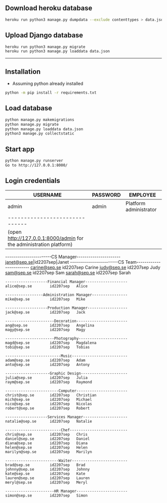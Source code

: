 ## Download heroku database
```bash
heroku run python3 manage.py dumpdata --exclude contenttypes > data.json
```
## Upload Django database
```bash
heroku run python3 manage.py migrate
heroku run python3 manage.py loaddata data.json
```
-------------------------------------------------------------------------------	
## Installation
* Assuming python already installed
```bash
python -m pip install -r requirements.txt
```
## Load database
```bash
python manage.py makemigrations
python manage.py migrate
python manage.py loaddata data.json
python3 manage.py collectstatic
```
## Start app
```bash
python manage.py runserver
Go to http://127.0.0.1:8000/
```
## Login credentials
| USERNAME | PASSWORD | EMPLOYEE |
|----------|----------|----------|
|  admin   |   admin  |Platform administrator |
|------------------------------|
|(open http://127.0.0.1:8000/admin for the administration platform)|
-----------------------CS Manager----------------------
janet@sep.se|id2207sep|Janet
------------------------CS Team------------------------
	carine@sep.se		id2207sep   Carine
	judy@sep.se		    id2207sep   Judy
	sam@sep.se		    id2207sep   Sam
	sarah@sep.se		id2207sep   Sarah

	-------------------Financial Manager-------------------
	alice@sep.se		id2207sep   Alice

	-----------------Administration Manager----------------
	mike@sep.se		    id2207sep   Mike

	-------------------Production Manager------------------
	jack@sep.se		    id2207sep   Jack

	----------------------Decoration-----------------------
	ang@sep.se		    id2207sep   Angelina
	magy@sep.se		    id2207sep   Magy

	----------------------Photography----------------------
	magd@sep.se		    id2207sep   Magdalena
	tobi@sep.se         id2207sep   Tobias

	-------------------------Music-------------------------
	adam@sep.se		    id2207sep   Adam
	anto@sep.se		    id2207sep   Antony

	--------------------Graphic Design---------------------
	julia@sep.se		id2207sep   Julia
	raym@sep.se		    id2207sep   Raymond

	------------------------Computer-----------------------
	christ@sep.se		id2207sep   Christian
	mich@sep.se		    id2207sep   Michael
	nico@sep.se		    id2207sep   Nicolas
	robert@sep.se		id2207sep   Robert
			
	-------------------Services Manager--------------------
	natalie@sep.se		id2207sep   Natalie

	-------------------------Chef--------------------------
	chris@sep.se		id2207sep   Chris
	daniel@sep.se		id2207sep   Daniel
	diana@sep.se		id2207sep   Diana
	helen@sep.se		id2207sep   Helen
	marilyn@sep.se		id2207sep   Marilyn

	------------------------Waiter-------------------------
	brad@sep.se		    id2207sep   Brad
	johnny@sep.se		id2207sep   Johnny
	kate@sep.se		    id2207sep   Kate
	lauren@sep.se		id2207sep   Lauren
	meryl@sep.se		id2207sep   Meryl

	----------------------HR Manager-----------------------
	simon@sep.se		id2207sep   Simon
	

	






